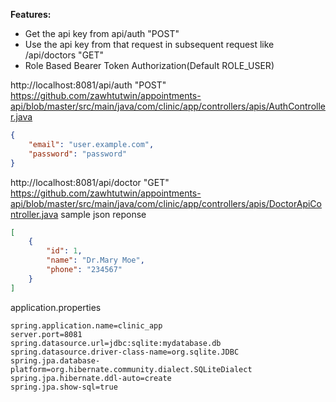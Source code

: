 
**Features:**
- Get the api key from api/auth "POST" 
- Use the api key from that request in subsequent request like /api/doctors "GET"
- Role Based Bearer Token Authorization(Default ROLE_USER)

http://localhost:8081/api/auth "POST" 
https://github.com/zawhtutwin/appointments-api/blob/master/src/main/java/com/clinic/app/controllers/apis/AuthController.java
```json
{
	"email": "user.example.com",
	"password": "password"
}
```

http://localhost:8081/api/doctor "GET"
https://github.com/zawhtutwin/appointments-api/blob/master/src/main/java/com/clinic/app/controllers/apis/DoctorApiController.java
sample json reponse
```json
[
    {
        "id": 1,
        "name": "Dr.Mary Moe",
        "phone": "234567"
    }
]
```

application.properties

```properties
spring.application.name=clinic_app
server.port=8081
spring.datasource.url=jdbc:sqlite:mydatabase.db
spring.datasource.driver-class-name=org.sqlite.JDBC
spring.jpa.database-platform=org.hibernate.community.dialect.SQLiteDialect
spring.jpa.hibernate.ddl-auto=create
spring.jpa.show-sql=true
```

